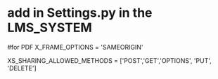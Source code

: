 # add in Settings.py in the LMS_SYSTEM

#for PDF
X_FRAME_OPTIONS = 'SAMEORIGIN'

XS_SHARING_ALLOWED_METHODS = ['POST','GET','OPTIONS', 'PUT', 'DELETE']
